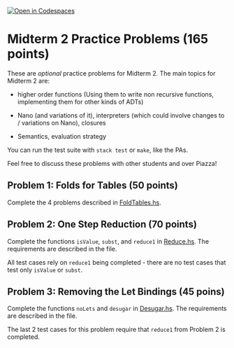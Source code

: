 [![Open in Codespaces](https://classroom.github.com/assets/launch-codespace-f4981d0f882b2a3f0472912d15f9806d57e124e0fc890972558857b51b24a6f9.svg)](https://classroom.github.com/open-in-codespaces?assignment_repo_id=10283948)
# Midterm 2 Practice Problems (165 points)

These are *optional* practice problems for Midterm 2. The main topics for
Midterm 2 are:

- higher order functions (Using them to write non recursive functions,
  implementing them for other kinds of ADTs)

- Nano (and variations of it), interpreters (which could involve changes to /
  variations on Nano), closures

- Semantics, evaluation strategy

You can run the test suite with `stack test` or `make`, like the PAs.

Feel free to discuss these problems with other students and over Piazza!

## Problem 1: Folds for Tables (50 points)
Complete the 4 problems described in [FoldTables.hs](src/Language/Nano2/FoldTables.hs).

## Problem 2: One Step Reduction (70 points)
Complete the functions `isValue`, `subst`, and `reduce1` in
[Reduce.hs](src/Language/Nano2/Reduce.hs). The requirements are described in
the file.

All test cases rely on `reduce1` being completed - there are no test cases
that test only `isValue` or `subst`.

## Problem 3: Removing the Let Bindings (45 poins)
Complete the functions `noLets` and `desugar` in
[Desugar.hs](src/Language/Nano2/Desugar.hs). The requirements are described
in the file.

The last 2 test cases for this problem require that `reduce1` from Problem 2
is completed.
